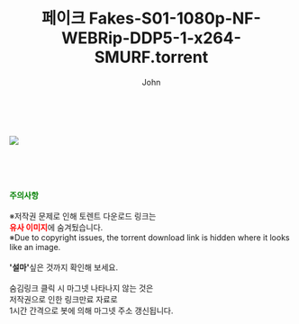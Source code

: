 ﻿---
layout: post
title:  "페이크 Fakes-S01-1080p-NF-WEBRip-DDP5-1-x264-SMURF.torrent"
author: John
categories: [ 드라마 ]
tags: [  ]
image: https://torrentrj52.com/uploadfile/full/1da9451a0b0242d47fb7c9dc1aab3c11fc3da170.jpg 
description: "페이크 Fakes-S01-1080p-NF-WEBRip-DDP5-1-x264-SMURF torrent 정보 공유"
toc: true
toc_sticky: true
---

<br>
<p><img src="https://torrentrj52.com/uploadfile/full/1da9451a0b0242d47fb7c9dc1aab3c11fc3da170.jpg"/></p>
    
<br><br><br>
<p data-ke-size="size16"><b><span style="color: green;">주의사항</span></b><br /><br />※저작권 문제로 인해 토렌트 다운로드 링크는<br /><b><span style="color: red;">유사 이미지</span></b>에 숨겨뒀습니다.<br />※Due to copyright issues, the torrent download link is hidden where it looks like an image.<br /><br /><b>'설마'</b>싶은 것까지 확인해 보세요.<br /><br />숨김링크 클릭 시 마그넷 나타나지 않는 것은<br />저작권으로 인한 링크만료 자료로<br />1시간 간격으로 봇에 의해 마그넷 주소 갱신됩니다.</p>
